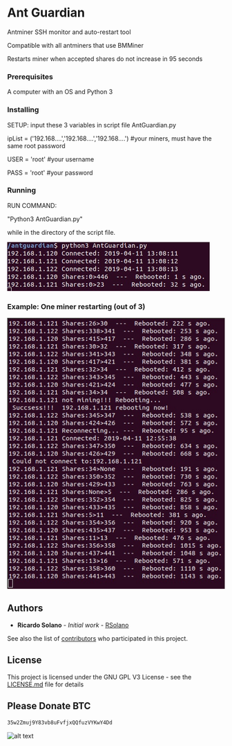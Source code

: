 # Ant Guardian

Antminer SSH monitor and auto-restart tool 

Compatible with all antminers that use BMMiner

Restarts miner when accepted shares do not increase in 95 seconds

### Prerequisites

A computer with an OS and Python 3

### Installing
SETUP: input these 3 variables in script file AntGuardian.py

ipList = ('192.168....','192.168....','192.168....') #your miners, must have the same root password

USER = 'root' #your username

PASS = 'root' #your password

### Running
RUN COMMAND: 

"Python3 AntGuardian.py"

while in the directory of the script file.

![alt text](https://raw.githubusercontent.com/rsolano60/Examples/master/init.jpeg)

### Example: One miner restarting (out of 3)

![alt text](https://raw.githubusercontent.com/rsolano60/Examples/master/work.jpeg)

## Authors

* **Ricardo Solano** - *Initial work* - [RSolano](https://github.com/rsolano60)

See also the list of [contributors](https://github.com/your/project/contributors) who participated in this project.

## License

This project is licensed under the GNU GPL V3 License - see the [LICENSE.md](LICENSE.md) file for details

## Please Donate BTC
```sh
35w2Zmuj9Y83vb8uFvfjxQQfuzVYKwY4Dd
```
![alt text](https://blockchain.info/qr?data=35w2Zmuj9Y83vb8uFvfjxQQfuzVYKwY4Dd&size=200)


